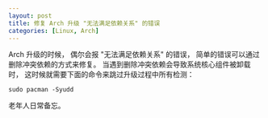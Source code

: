 ```yaml
---
layout: post
title: 修复 Arch 升级 "无法满足依赖关系" 的错误
categories: [Linux, Arch]
---
```


Arch 升级的时候， 偶尔会报 "无法满足依赖关系" 的错误， 简单的错误可以通过删除冲突依赖的方式来修复。
当遇到删除冲突依赖会导致系统核心组件被卸载时， 这时候就需要下面的命令来跳过升级过程中所有检测：

```shell
sudo pacman -Syudd
```

老年人日常备忘。
